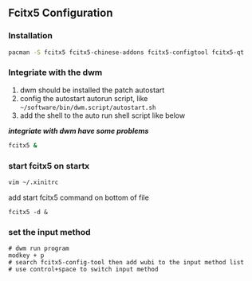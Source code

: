 ## Fcitx5 Configuration


### Installation
```bash
pacman -S fcitx5 fcitx5-chinese-addons fcitx5-configtool fcitx5-qt 
```

### Integriate with the dwm

1. dwm should be installed the patch autostart
2. config the autostart autorun script, like  `~/software/bin/dwm.script/autostart.sh`
3. add the shell to the auto run shell script like below


***integriate with dwm have some problems***

```bash
fcitx5 &
```

### start fcitx5 on startx
```bash
vim ~/.xinitrc
```

add start fcitx5 command on bottom of file
```
fcitx5 -d &
```


### set the input method
```
# dwm run program
modkey + p
# search fcitx5-config-tool then add wubi to the input method list
# use control+space to switch input method
```

